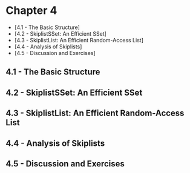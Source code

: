 # Chapter 4
  * [4.1 - The Basic Structure]
  * [4.2 - SkiplistSSet: An Efficient SSet]
  * [4.3 - SkiplistList: An Efficient Random-Access List]
  * [4.4 - Analysis of Skiplists]
  * [4.5 - Discussion and Exercises]
 
## 4.1 - The Basic Structure
## 4.2 - SkiplistSSet: An Efficient SSet
## 4.3 - SkiplistList: An Efficient Random-Access List
## 4.4 - Analysis of Skiplists
## 4.5 - Discussion and Exercises
